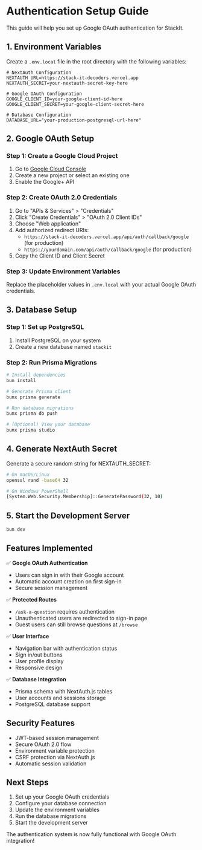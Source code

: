 # Authentication Setup Guide

This guide will help you set up Google OAuth authentication for StackIt.

## 1. Environment Variables

Create a `.env.local` file in the root directory with the following variables:

```env
# NextAuth Configuration
NEXTAUTH_URL=https://stack-it-decoders.vercel.app
NEXTAUTH_SECRET=your-nextauth-secret-key-here

# Google OAuth Configuration
GOOGLE_CLIENT_ID=your-google-client-id-here
GOOGLE_CLIENT_SECRET=your-google-client-secret-here

# Database Configuration
DATABASE_URL="your-production-postgresql-url-here"
```

## 2. Google OAuth Setup

### Step 1: Create a Google Cloud Project
1. Go to [Google Cloud Console](https://console.cloud.google.com/)
2. Create a new project or select an existing one
3. Enable the Google+ API

### Step 2: Create OAuth 2.0 Credentials
1. Go to "APIs & Services" > "Credentials"
2. Click "Create Credentials" > "OAuth 2.0 Client IDs"
3. Choose "Web application"
4. Add authorized redirect URIs:
   - `https://stack-it-decoders.vercel.app/api/auth/callback/google` (for production)
   - `https://yourdomain.com/api/auth/callback/google` (for production)
5. Copy the Client ID and Client Secret

### Step 3: Update Environment Variables
Replace the placeholder values in `.env.local` with your actual Google OAuth credentials.

## 3. Database Setup

### Step 1: Set up PostgreSQL
1. Install PostgreSQL on your system
2. Create a new database named `stackit`

### Step 2: Run Prisma Migrations
```bash
# Install dependencies
bun install

# Generate Prisma client
bunx prisma generate

# Run database migrations
bunx prisma db push

# (Optional) View your database
bunx prisma studio
```

## 4. Generate NextAuth Secret

Generate a secure random string for NEXTAUTH_SECRET:

```bash
# On macOS/Linux
openssl rand -base64 32

# On Windows PowerShell
[System.Web.Security.Membership]::GeneratePassword(32, 10)
```

## 5. Start the Development Server

```bash
bun dev
```

## Features Implemented

✅ **Google OAuth Authentication**
- Users can sign in with their Google account
- Automatic account creation on first sign-in
- Secure session management

✅ **Protected Routes**
- `/ask-a-question` requires authentication
- Unauthenticated users are redirected to sign-in page
- Guest users can still browse questions at `/browse`

✅ **User Interface**
- Navigation bar with authentication status
- Sign in/out buttons
- User profile display
- Responsive design

✅ **Database Integration**
- Prisma schema with NextAuth.js tables
- User accounts and sessions storage
- PostgreSQL database support

## Security Features

- JWT-based session management
- Secure OAuth 2.0 flow
- Environment variable protection
- CSRF protection via NextAuth.js
- Automatic session validation

## Next Steps

1. Set up your Google OAuth credentials
2. Configure your database connection
3. Update the environment variables
4. Run the database migrations
5. Start the development server

The authentication system is now fully functional with Google OAuth integration! 